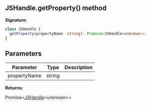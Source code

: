 ## JSHandle.getProperty() method

**Signature:**

```typescript
class JSHandle {
  getProperty(propertyName: string): Promise<JSHandle<unknown>>;
}
```

## Parameters

| Parameter    | Type   | Description |
| ------------ | ------ | ----------- |
| propertyName | string |             |

**Returns:**

Promise&lt;[JSHandle](./puppeteer.jshandle.md)&lt;unknown&gt;&gt;
